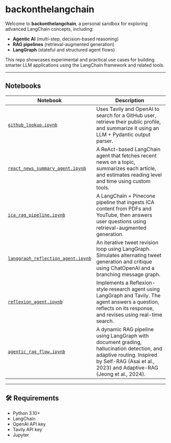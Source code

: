 # backonthelangchain

Welcome to **backonthelangchain**, a personal sandbox for exploring advanced LangChain concepts, including:

- **Agentic AI** (multi-step, decision-based reasoning)
- **RAG pipelines** (retrieval-augmented generation)
- **LangGraph** (stateful and structured agent flows)

This repo showcases experimental and practical use cases for building smarter LLM applications using the LangChain framework and related tools.

---

## Notebooks

| Notebook | Description |
|----------|-------------|
| [`github_lookup.ipynb`](github_lookup.ipynb) | Uses Tavily and OpenAI to search for a GitHub user, retrieve their public profile, and summarize it using an LLM + Pydantic output parser. |
| [`react_news_summary_agent.ipynb`](react_news_summary_agent.ipynb) | A ReAct-based LangChain agent that fetches recent news on a topic, summarizes each article, and estimates reading level and time using custom tools. |
| [`ica_rag_pipeline.ipynb`](ica_rag_pipeline.ipynb) | A LangChain + Pinecone pipeline that ingests ICA content from PDFs and YouTube, then answers user questions using retrieval-augmented generation. |
| [`langgraph_reflection_agent.ipynb`](langgraph_reflection_agent.ipynb) | An iterative tweet revision loop using LangGraph. Simulates alternating tweet generation and critique using ChatOpenAI and a branching message graph. |
| [`reflexion_agent.ipynb`](reflexion_agent.ipynb) | Implements a Reflexion-style research agent using LangGraph and Tavily. The agent answers a question, reflects on its response, and revises using real-time search. |
| [`agentic_rag_flow.ipynb`](agentic_rag_flow.ipynb) | A dynamic RAG pipeline using LangGraph with document grading, hallucination detection, and adaptive routing. Inspired by Self-RAG (Asai et al., 2023) and Adaptive-RAG (Jeong et al., 2024). |

---

## 🛠️ Requirements

- Python 3.10+
- LangChain
- OpenAI API key
- Tavily API key
- Jupyter

